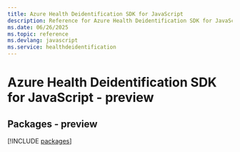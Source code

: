 ```yaml
---
title: Azure Health Deidentification SDK for JavaScript
description: Reference for Azure Health Deidentification SDK for JavaScript
ms.date: 06/26/2025
ms.topic: reference
ms.devlang: javascript
ms.service: healthdeidentification
---
```

# Azure Health Deidentification SDK for JavaScript - preview
## Packages - preview
[!INCLUDE [packages](health-deidentification-index.md)]